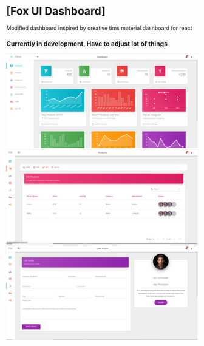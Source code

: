 # [Fox UI Dashboard] 
Modified dashboard inspired by creative tims material dashboard for react

### Currently in development, Have to adjust lot of things

![alt text](https://github.com/bahroze-dev/fox-ui-dashboard/raw/master/public/ui1.png)
![alt text](https://github.com/bahroze-dev/fox-ui-dashboard/raw/master/public/ui2.png)
![alt text](https://github.com/bahroze-dev/fox-ui-dashboard/raw/master/public/ui3.png)


